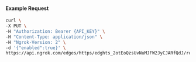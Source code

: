 <!-- Code generated for API Clients. DO NOT EDIT. -->

#### Example Request

```bash
curl \
-X PUT \
-H "Authorization: Bearer {API_KEY}" \
-H "Content-Type: application/json" \
-H "Ngrok-Version: 2" \
-d '{"enabled":true}' \
https://api.ngrok.com/edges/https/edghts_2otEoQzsUvNuMJFW2JyCJARfQdJ/routes/edghtsrt_2otEoRsdvGigH6F3AQdACpyYP8M/websocket_tcp_converter
```
